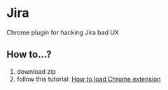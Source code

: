 # Jira

Chrome plugin for hacking Jira bad UX

## How to...?

1. download zip
2. follow this tutorial: [How to load Chrome extension](https://webkul.com/blog/how-to-install-the-unpacked-extension-in-chrome/)
